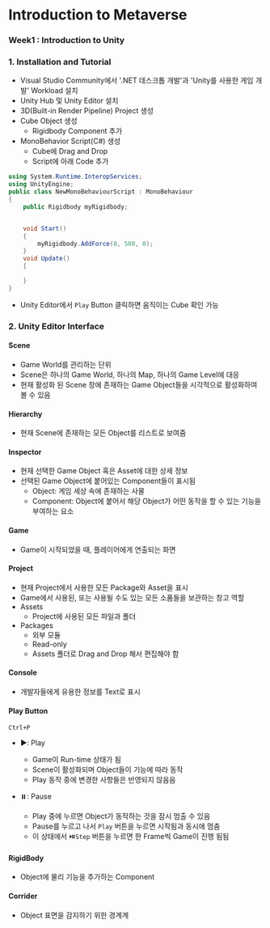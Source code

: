 # Introduction to Metaverse 
### Week1 : Introduction to Unity


### 1. Installation and Tutorial
- Visual Studio Community에서 '.NET 데스크톱 개발'과 'Unity를 사용한 게임 개발' Workload 설치
- Unity Hub 및 Unity Editor 설치
- 3D(Built-in Render Pipeline) Project 생성
- Cube Object 생성
  - Rigidbody Component 추가
- MonoBehavior Script(C#) 생성
  - Cube에 Drag and Drop
  - Script에 아래 Code 추가
```CS
using System.Runtime.InteropServices;
using UnityEngine;
public class NewMonoBehaviourScript : MonoBehaviour
{
    public Rigidbody myRigidbody;


    void Start() 
    { 
        myRigidbody.AddForce(0, 500, 0); 
    }
    void Update() 
    { 

    }
}
```
- Unity Editor에서 `Play` Button 클릭하면 움직이는 Cube 확인 가능

### 2. Unity Editor Interface
#### Scene
- Game World를 관리하는 단위
- Scene은 하나의 Game World, 하나의 Map, 하나의 Game Level에 대응
- 현재 활성화 된 Scene 창에 존재하는 Game Object들을 시각적으로 활성화하여 볼 수 있음
#### Hierarchy
- 현재 Scene에 존재하는 모든 Object를 리스트로 보여줌
#### Inspector
- 현재 선택한 Game Object 혹은 Asset에 대한 상세 정보
- 선택된 Game Object에 붙어있는 Component들이 표시됨
  - Object: 게임 세상 속에 존재하는 사물
  - Component: Object에 붙어서 해당 Object가 어떤 동작을 할 수 있는 기능을 부여하는 요소
#### Game
- Game이 시작되었을 때, 플레이어에게 연출되는 화면
#### Project
- 현재 Project에서 사용한 모든 Package와 Asset을 표시
- Game에서 사용된, 또는 사용될 수도 있는 모든 소품들을 보관하는 창고 역할
- Assets
  - Project에 사용된 모든 파일과 폴더
- Packages
  - 외부 모듈
  - Read-only
  - Assets 폴더로 Drag and Drop 해서 편집해야 함

#### Console
- 개발자들에게 유용한 정보를 Text로 표시

#### Play Button
`Ctrl+P`

- ▶️: Play
  - Game이 Run-time 상태가 됨
  - Scene이 활성화되며 Object들이 기능에 따라 동작
  - Play 동작 중에 변경한 사항들은 반영되지 않음음

- ⏸️: Pause
  - Play 중에 누르면 Object가 동작하는 것을 잠시 멈출 수 있음
  - Pause를 누르고 나서 `Play` 버튼을 누르면 시작됨과 동시에 멈춤
  - 이 상태에서 ⏯️`Step` 버튼을 누르면 한 Frame씩 Game이 진행 됨됨
  
#### RigidBody
- Object에 물리 기능을 추가하는 Component
#### Corrider
- Object 표면을 감지하기 위한 경계계